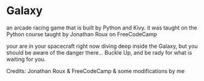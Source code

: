 # Galaxy
an arcade racing game that is built by Python and Kivy. it was taught on the Python course taught by Jonathan Roux on FreeCodeCamp


your are in your spacecraft right now diving deep inside the Galaxy, but you should be aware of the danger there...
Buckle Up, and be rady for what is waiting for you.

Credits: Jonathan Roux & FreeCodeCamp & some modifications by me
